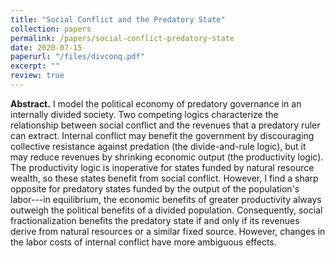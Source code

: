 ```yaml
---
title: "Social Conflict and the Predatory State"
collection: papers
permalink: /papers/social-conflict-predatory-state
date: 2020-07-15
paperurl: "/files/divconq.pdf"
excerpt: ""
review: true
---
```


**Abstract.**
I model the political economy of predatory governance in an internally divided society. Two competing logics characterize the relationship between social conflict and the revenues that a predatory ruler can extract. Internal conflict may benefit the government by discouraging collective resistance against predation (the divide-and-rule logic), but it may reduce revenues by shrinking economic output (the productivity logic). The productivity logic is inoperative for states funded by natural resource wealth, so these states benefit from social conflict. However, I find a sharp opposite for predatory states funded by the output of the population's labor---in equilibrium, the economic benefits of greater productivity always outweigh the political benefits of a divided population. Consequently, social fractionalization benefits the predatory state if and only if its revenues derive from natural resources or a similar fixed source. However, changes in the labor costs of internal conflict have more ambiguous effects.


